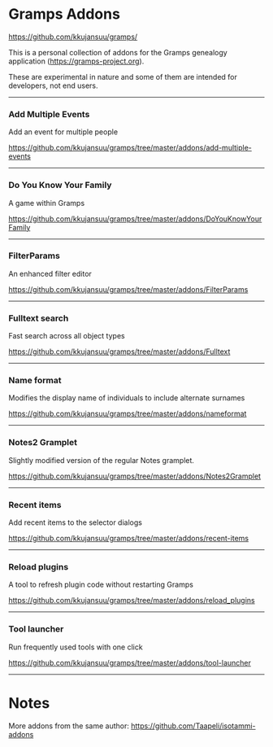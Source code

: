 # Gramps Addons

https://github.com/kkujansuu/gramps/

This is a personal collection of addons for the Gramps genealogy application (https://gramps-project.org).

These are experimental in nature and some of them are intended for developers, not end users.



***

	
### Add Multiple Events

Add an event for multiple people 

https://github.com/kkujansuu/gramps/tree/master/addons/add-multiple-events

***

### Do You Know Your Family

A game within Gramps

https://github.com/kkujansuu/gramps/tree/master/addons/DoYouKnowYourFamily


***

### FilterParams 

An enhanced filter editor

https://github.com/kkujansuu/gramps/tree/master/addons/FilterParams

***

### Fulltext search

Fast search across all object types

https://github.com/kkujansuu/gramps/tree/master/addons/Fulltext

***

### Name format

Modifies the display name of individuals to include alternate surnames
	
https://github.com/kkujansuu/gramps/tree/master/addons/nameformat

***

### Notes2 Gramplet

Slightly modified version of the regular Notes gramplet.
	
https://github.com/kkujansuu/gramps/tree/master/addons/Notes2Gramplet

***

### Recent items

Add recent items to the selector dialogs

https://github.com/kkujansuu/gramps/tree/master/addons/recent-items

***

### Reload plugins

A tool to refresh plugin code without restarting Gramps
	
https://github.com/kkujansuu/gramps/tree/master/addons/reload_plugins

***

### Tool launcher

Run frequently used tools with one click

https://github.com/kkujansuu/gramps/tree/master/addons/tool-launcher

***

# Notes

More addons from the same author: https://github.com/Taapeli/isotammi-addons

